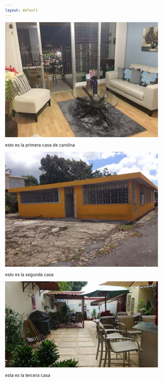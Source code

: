 ```yaml
---
layout: default
---
```


<div class="preview-panel">
	<img class="preview-images" src="/Propiedades/venta/Bello-Horizonte-Carolina/bh3.jpg">
	<p>esto es la primera casa de carolina</p>
</div>
<div class="preview-panel">
	<img class="preview-images" src="/Propiedades/venta/Bo. Martin Gonzalez- Carolina/IMG_0691.jpg">
	<p>esto es la segunda casa</p>
</div>
<div class="preview-panel">
	<img class="preview-images" src="/Propiedades/venta/Loma Alta Village- Carolina/5.jpg">
	<p>esta es la tercera casa</p>
</div>